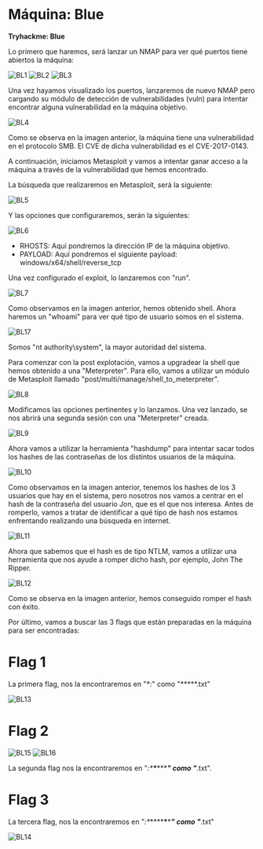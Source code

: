 # Máquina: Blue

**Tryhackme: Blue**

Lo primero que haremos, será lanzar un NMAP para ver qué puertos tiene abiertos la máquina:

![BL1](https://github.com/AntonioPC94/Blue/blob/6337c6923b2e1a8ab5f05a4207e8d93b7edb39ff/img/BL1.png)
![BL2](https://github.com/AntonioPC94/Blue/blob/6337c6923b2e1a8ab5f05a4207e8d93b7edb39ff/img/BL2.png)
![BL3](https://github.com/AntonioPC94/Blue/blob/6337c6923b2e1a8ab5f05a4207e8d93b7edb39ff/img/BL3.png)

Una vez hayamos visualizado los puertos, lanzaremos de nuevo NMAP pero cargando su módulo de detección de vulnerabilidades (vuln) para intentar encontrar alguna vulnerabilidad en la máquina objetivo.

![BL4](https://github.com/AntonioPC94/Blue/blob/6337c6923b2e1a8ab5f05a4207e8d93b7edb39ff/img/BL4.png)

Como se observa en la imagen anterior, la máquina tiene una vulnerabilidad en el protocolo SMB. El CVE de dicha vulnerabilidad es el CVE-2017-0143.

A continuación, iniciamos Metasploit y vamos a intentar ganar acceso a la máquina a través de la vulnerabilidad que hemos encontrado.

La búsqueda que realizaremos en Metasploit, será la siguiente:

![BL5](https://github.com/AntonioPC94/Blue/blob/6337c6923b2e1a8ab5f05a4207e8d93b7edb39ff/img/BL5.png)

Y las opciones que configuraremos, serán la siguientes:

![BL6](https://github.com/AntonioPC94/Blue/blob/6337c6923b2e1a8ab5f05a4207e8d93b7edb39ff/img/BL6.png)

- RHOSTS: Aquí pondremos la dirección IP de la máquina objetivo.
- PAYLOAD: Aquí pondremos el siguiente payload: windows/x64/shell/reverse_tcp

Una vez configurado el exploit, lo lanzaremos con "run".

![BL7](https://github.com/AntonioPC94/Blue/blob/6337c6923b2e1a8ab5f05a4207e8d93b7edb39ff/img/BL7.png)

Como observamos en la imagen anterior, hemos obtenido shell. Ahora haremos un "whoami" para ver qué tipo de usuario somos en el sistema.

![BL17](https://github.com/AntonioPC94/Blue/blob/552fff35b8e43f9e11cdf47b5df2d7225fd7c1ca/img/BL17.png)

Somos "nt authority\system", la mayor autoridad del sistema.

Para comenzar con la post explotación, vamos a upgradear la shell que hemos obtenido a una "Meterpreter". Para ello, vamos a utilizar un módulo de Metasploit llamado "post/multi/manage/shell_to_meterpreter".

![BL8](https://github.com/AntonioPC94/Blue/blob/552fff35b8e43f9e11cdf47b5df2d7225fd7c1ca/img/BL8.png)

Modificamos las opciones pertinentes y lo lanzamos. Una vez lanzado, se nos abrirá una segunda sesión con una "Meterpreter" creada.

![BL9](https://github.com/AntonioPC94/Blue/blob/552fff35b8e43f9e11cdf47b5df2d7225fd7c1ca/img/BL9.png)

Ahora vamos a utilizar la herramienta "hashdump" para intentar sacar todos los hashes de las contraseñas de los distintos usuarios de la máquina.

![BL10](https://github.com/AntonioPC94/Blue/blob/552fff35b8e43f9e11cdf47b5df2d7225fd7c1ca/img/BL10.png)

Como observamos en la imagen anterior, tenemos los hashes de los 3 usuarios que hay en el sistema, pero nosotros nos vamos a centrar en el hash de la contraseña del usuario Jon, que es el que nos interesa. Antes de romperlo, vamos a tratar de identificar a qué tipo de hash nos estamos enfrentando realizando una búsqueda en internet.

![BL11](https://github.com/AntonioPC94/Blue/blob/552fff35b8e43f9e11cdf47b5df2d7225fd7c1ca/img/BL11.png)

Ahora que sabemos que el hash es de tipo NTLM, vamos a utilizar una herramienta que nos ayude a romper dicho hash, por ejemplo, John The Ripper.

![BL12](https://github.com/AntonioPC94/Blue/blob/4284fdae53980157487c066f2856c531e4bdcba2/img/BL12.png)

Como se observa en la imagen anterior, hemos conseguido romper el hash con éxito.

Por último, vamos a buscar las 3 flags que están preparadas en la máquina para ser encontradas:

# Flag 1

La primera flag, nos la encontraremos en "*:\" como "*****.txt"

![BL13](https://github.com/AntonioPC94/Blue/blob/4284fdae53980157487c066f2856c531e4bdcba2/img/BL13.png)

# Flag 2

![BL15](https://github.com/AntonioPC94/Blue/blob/4284fdae53980157487c066f2856c531e4bdcba2/img/BL15.png)
![BL16](https://github.com/AntonioPC94/Blue/blob/4284fdae53980157487c066f2856c531e4bdcba2/img/BL16.png)

La segunda flag nos la encontraremos en "*:\*******\********\******\" como "*****.txt".

# Flag 3

La tercera flag, nos la encontraremos en "*:\*****\***\*********\" como "*****.txt"

![BL14](https://github.com/AntonioPC94/Blue/blob/4284fdae53980157487c066f2856c531e4bdcba2/img/BL14.png)
